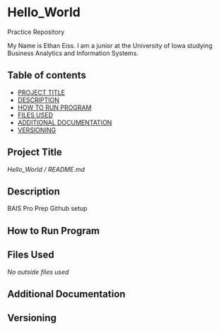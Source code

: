 # Hello_World
Practice Repository

My Name is Ethan Eiss. I am a junior at the University of Iowa studying Business Analytics and Information Systems. 

## Table of contents

- [PROJECT TITLE](#Project-Title)
- [DESCRIPTION](#Description)
- [HOW TO RUN PROGRAM](#How-to-run-program)
- [FILES USED](#files-used)
- [ADDITIONAL DOCUMENTATION](#additional-documentation)
- [VERSIONING](#versioning)

## Project Title

*Hello_World / README.md* 

## Description
BAIS Pro Prep Github setup
## How to Run Program 
## Files Used 
*No outside files used*
## Additional Documentation

## Versioning
